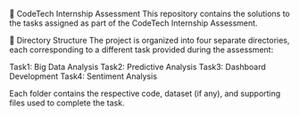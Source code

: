 🚀 CodeTech Internship Assessment
This repository contains the solutions to the tasks assigned as part of the CodeTech Internship Assessment.

📁 Directory Structure
The project is organized into four separate directories, each corresponding to a different task provided during the assessment:

Task1: Big Data Analysis
Task2: Predictive Analysis
Task3: Dashboard Development
Task4: Sentiment Analysis

Each folder contains the respective code, dataset (if any), and supporting files used to complete the task.

